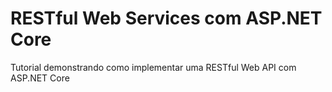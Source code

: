 # RESTful Web Services com ASP.NET Core
Tutorial demonstrando como implementar uma RESTful Web API com ASP.NET Core
